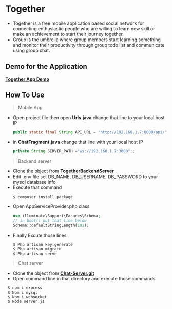 # Together

- Together is a free mobile application based social network for connecting enthusiastic people who are willing to learn new skill or make an achievement to start their journey together.
- Group is the umbrella where group members start learning something and monitor their productivity through group todo list and communicate using group chat.   

## Demo for the Application
<a href="https://drive.google.com/file/d/1RIhbQ_UpqT8Q3XMosOVDEV6HqsroSOqs/view?usp=sharing" target="_blank">**Together App Demo**</a> 


## How To Use
> Mobile App
- Open project file then open **Urls.java** change that line to your local host IP
   ``` java
   public static final String API_URL = "http://192.168.1.7:8000/api/";
   ```
- in **ChatFragment.java** change that line with your local host IP
    ``` java
    private String SERVER_PATH ="ws://192.168.1.7:3000";;
    ```
> Backend server
- Clone the object from <a href="https://github.com/SarahRefaat/Together" target="_blank">**TogetherBackendServer**</a> 
- Edit .env file set DB_NAME, DB_USERNAME, DB_PASSWORD to your mysql database info
- Execute that command 
  ```shell
  $ composer install package
  ```
- Open AppServiceProvider.php class
   ``` php
   use illuminate\Support\Facades\Schema;
   // in boot() put that line below
   Schema::defaultStringLength(191);
   ```
- Finally Excute those lines
  ```shell
  $ Php artisan key:generate  
  $ Php artisan migrate 
  $ Php artisan serve
  ```
> Chat server
- Clone the object from <a href="https://github.com/Hosam11/Chat-Server.git" target="_blank">**Chat-Server.git**</a> 
- Open command line in that directory and execute those commands
 ```shell
  $ npm i express
  $ Npm i mysql 
  $ Npm i websocket
  $ Node server.js
  ```
